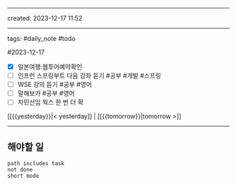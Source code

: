 
---
created: 2023-12-17 11:52

---
tags: #daily_note #todo

#2023-12-17
- [x] 일본여행:웹투어예약확인
- [ ] 인프런 스프링부트 다음 강좌 듣기 #공부 #개발 #스프링 
- [ ] WSE 강의 듣기 #공부 #영어
- [ ] 말해보카 #공부 #영어 
- [ ] 차민선임 웍스 한 번 더 확

[[{{yesterday}}|< yesterday]] | [[{{tomorrow}}|tomorrow >]]


***
## 해야할 일
```tasks
path includes task
not done
short mode
```